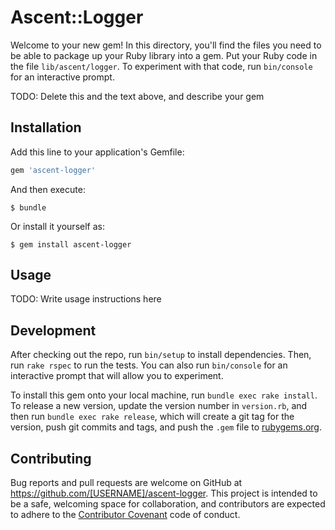 # Ascent::Logger

Welcome to your new gem! In this directory, you'll find the files you need to be able to package up your Ruby library into a gem. Put your Ruby code in the file `lib/ascent/logger`. To experiment with that code, run `bin/console` for an interactive prompt.

TODO: Delete this and the text above, and describe your gem

## Installation

Add this line to your application's Gemfile:

```ruby
gem 'ascent-logger'
```

And then execute:

    $ bundle

Or install it yourself as:

    $ gem install ascent-logger

## Usage

TODO: Write usage instructions here

## Development

After checking out the repo, run `bin/setup` to install dependencies. Then, run `rake rspec` to run the tests. You can also run `bin/console` for an interactive prompt that will allow you to experiment.

To install this gem onto your local machine, run `bundle exec rake install`. To release a new version, update the version number in `version.rb`, and then run `bundle exec rake release`, which will create a git tag for the version, push git commits and tags, and push the `.gem` file to [rubygems.org](https://rubygems.org).

## Contributing

Bug reports and pull requests are welcome on GitHub at https://github.com/[USERNAME]/ascent-logger. This project is intended to be a safe, welcoming space for collaboration, and contributors are expected to adhere to the [Contributor Covenant](contributor-covenant.org) code of conduct.

